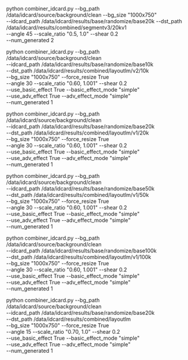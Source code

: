 python combiner_idcard.py --bg_path /data/idcard/source/background/clean --bg_size "1000x750" \
--idcard_path /data/idcard/results/base/randomize/base20k --dst_path /data/idcard/results/combined/segmentv3/20kv1 \
--angle 45 --scale_ratio "0.5, 1.0" --shear 0.2 \
--num_generated 2



python combiner_idcard.py --bg_path /data/idcard/source/background/clean \
--idcard_path /data/idcard/results/base/randomize/base10k \
--dst_path /data/idcard/results/combined/layoutlm/v2/10k \
--bg_size "1000x750" --force_resize True \
--angle 30 --scale_ratio "0.60, 1.001" --shear 0.2 \
--use_basic_effect True --basic_effect_mode "simple" \
--use_adv_effect True --adv_effect_mode "simple" \
--num_generated 1

python combiner_idcard.py --bg_path /data/idcard/source/background/clean \
--idcard_path /data/idcard/results/base/randomize/base20k \
--dst_path /data/idcard/results/combined/layoutlm/v1/20k \
--bg_size "1000x750" --force_resize True \
--angle 30 --scale_ratio "0.60, 1.001" --shear 0.2 \
--use_basic_effect True --basic_effect_mode "simple" \
--use_adv_effect True --adv_effect_mode "simple" \
--num_generated 1

python combiner_idcard.py --bg_path /data/idcard/source/background/clean \
--idcard_path /data/idcard/results/base/randomize/base50k \
--dst_path /data/idcard/results/combined/layoutlm/v1/50k \
--bg_size "1000x750" --force_resize True \
--angle 30 --scale_ratio "0.60, 1.001" --shear 0.2 \
--use_basic_effect True --basic_effect_mode "simple" \
--use_adv_effect True --adv_effect_mode "simple" \
--num_generated 1

python combiner_idcard.py --bg_path /data/idcard/source/background/clean \
--idcard_path /data/idcard/results/base/randomize/base100k \
--dst_path /data/idcard/results/combined/layoutlm/v1/100k \
--bg_size "1000x750" --force_resize True \
--angle 30 --scale_ratio "0.60, 1.001" --shear 0.2 \
--use_basic_effect True --basic_effect_mode "simple" \
--use_adv_effect True --adv_effect_mode "simple" \
--num_generated 1


python combiner_idcard.py --bg_path /data/idcard/source/background/clean \
--idcard_path /data/idcard/results/base/randomize/base20k \
--dst_path /data/idcard/results/combined/layoutlm \
--bg_size "1000x750" --force_resize True \
--angle 15 --scale_ratio "0.70, 1.0" --shear 0.2 \
--use_basic_effect True --basic_effect_mode "simple" \
--use_adv_effect True --adv_effect_mode "simple" \
--num_generated 1